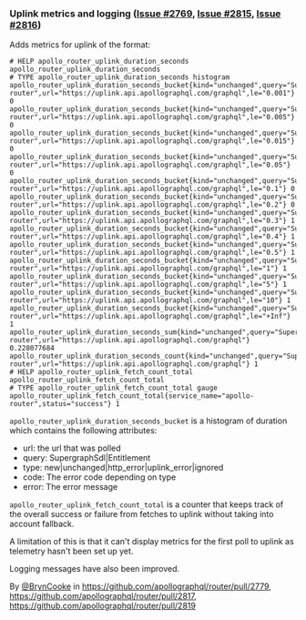 ### Uplink metrics and logging ([Issue #2769](https://github.com/apollographql/router/issues/2769), [Issue #2815](https://github.com/apollographql/router/issues/2815), [Issue #2816](https://github.com/apollographql/router/issues/2816))

Adds metrics for uplink of the format:
```
# HELP apollo_router_uplink_duration_seconds apollo_router_uplink_duration_seconds
# TYPE apollo_router_uplink_duration_seconds histogram
apollo_router_uplink_duration_seconds_bucket{kind="unchanged",query="SupergraphSdl",service_name="apollo-router",url="https://uplink.api.apollographql.com/graphql",le="0.001"} 0
apollo_router_uplink_duration_seconds_bucket{kind="unchanged",query="SupergraphSdl",service_name="apollo-router",url="https://uplink.api.apollographql.com/graphql",le="0.005"} 0
apollo_router_uplink_duration_seconds_bucket{kind="unchanged",query="SupergraphSdl",service_name="apollo-router",url="https://uplink.api.apollographql.com/graphql",le="0.015"} 0
apollo_router_uplink_duration_seconds_bucket{kind="unchanged",query="SupergraphSdl",service_name="apollo-router",url="https://uplink.api.apollographql.com/graphql",le="0.05"} 0
apollo_router_uplink_duration_seconds_bucket{kind="unchanged",query="SupergraphSdl",service_name="apollo-router",url="https://uplink.api.apollographql.com/graphql",le="0.1"} 0
apollo_router_uplink_duration_seconds_bucket{kind="unchanged",query="SupergraphSdl",service_name="apollo-router",url="https://uplink.api.apollographql.com/graphql",le="0.2"} 0
apollo_router_uplink_duration_seconds_bucket{kind="unchanged",query="SupergraphSdl",service_name="apollo-router",url="https://uplink.api.apollographql.com/graphql",le="0.3"} 1
apollo_router_uplink_duration_seconds_bucket{kind="unchanged",query="SupergraphSdl",service_name="apollo-router",url="https://uplink.api.apollographql.com/graphql",le="0.4"} 1
apollo_router_uplink_duration_seconds_bucket{kind="unchanged",query="SupergraphSdl",service_name="apollo-router",url="https://uplink.api.apollographql.com/graphql",le="0.5"} 1
apollo_router_uplink_duration_seconds_bucket{kind="unchanged",query="SupergraphSdl",service_name="apollo-router",url="https://uplink.api.apollographql.com/graphql",le="1"} 1
apollo_router_uplink_duration_seconds_bucket{kind="unchanged",query="SupergraphSdl",service_name="apollo-router",url="https://uplink.api.apollographql.com/graphql",le="5"} 1
apollo_router_uplink_duration_seconds_bucket{kind="unchanged",query="SupergraphSdl",service_name="apollo-router",url="https://uplink.api.apollographql.com/graphql",le="10"} 1
apollo_router_uplink_duration_seconds_bucket{kind="unchanged",query="SupergraphSdl",service_name="apollo-router",url="https://uplink.api.apollographql.com/graphql",le="+Inf"} 1
apollo_router_uplink_duration_seconds_sum{kind="unchanged",query="SupergraphSdl",service_name="apollo-router",url="https://uplink.api.apollographql.com/graphql"} 0.228077684
apollo_router_uplink_duration_seconds_count{kind="unchanged",query="SupergraphSdl",service_name="apollo-router",url="https://uplink.api.apollographql.com/graphql"} 1
# HELP apollo_router_uplink_fetch_count_total apollo_router_uplink_fetch_count_total
# TYPE apollo_router_uplink_fetch_count_total gauge
apollo_router_uplink_fetch_count_total{service_name="apollo-router",status="success"} 1
```
`apollo_router_uplink_duration_seconds_bucket` is a histogram of duration which contains the following attributes:
* url: the url that was polled
* query: SupergraphSdl|Entitlement
* type: new|unchanged|http_error|uplink_error|ignored
* code: The error code depending on type
* error: The error message

`apollo_router_uplink_fetch_count_total` is a counter that keeps track of the overall success or failure from fetches to uplink without taking into account fallback.

A limitation of this is that it can't display metrics for the first poll to uplink as telemetry hasn't been set up yet.

Logging messages have also been improved.

By [@BrynCooke](https://github.com/BrynCooke) in https://github.com/apollographql/router/pull/2779, https://github.com/apollographql/router/pull/2817, https://github.com/apollographql/router/pull/2819

